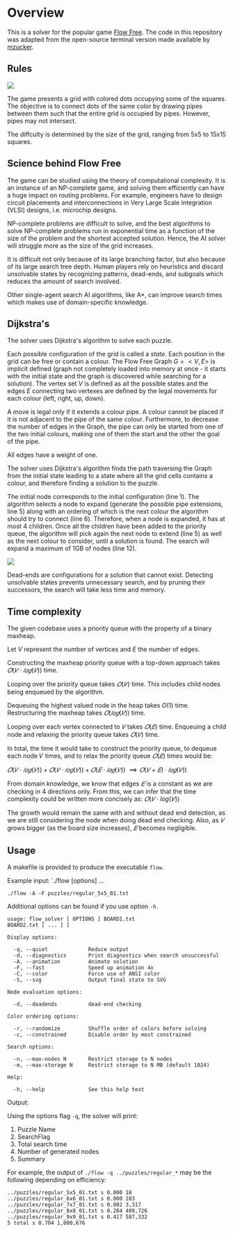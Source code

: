 # Overview

This is a solver for the popular game [Flow Free](https://en.wikipedia.org/wiki/Flow_Free). The code in this repository was adapted from the open-source terminal version made available by [mzucker](https://github.com/mzucker/flow_solver).

## Rules

![](https://static.au.edusercontent.com/files/cEsSDRKv1xYVNoLCBZ8cjzze)

The game presents a grid with colored dots occupying some of the squares. The objective is to connect dots of the same color by drawing pipes between them such that the entire grid is occupied by pipes. However, pipes may not intersect.

The diffculty is determined by the size of the grid, ranging from 5x5 to 15x15 squares.

## Science behind Flow Free

The game can be studied using the theory of computational complexity. It is an instance of an NP-complete game, and solving them efficiently can have a huge impact on routing problems. For example, engineers have to design circuit placements and interconnections in Very Large Scale Integration (VLSI) designs, i.e. microchip designs.

NP-complete problems are difficult to solve, and the best algorithms to solve NP-complete problems run in exponential time as a function of the size of the problem and the shortest accepted solution. Hence, the AI solver will struggle more as the size of the grid increases.

It is difficult not only because of its large branching factor, but also because of its large search tree depth. Human players rely on heuristics and discard unsolvable states by recognizing patterns, dead-ends, and subgoals which reduces the amount of search involved.

Other single-agent search AI algorithms, like A*, can improve search times which makes use of domain-specific knowledge.

## Dijkstra's

The solver uses Dijkstra's algorithm to solve each puzzle.

Each possible configuration of the grid is called a *state*. Each position in the grid can be free or contain a colour. The Flow Free Graph $G = <V, E>$ is implicit defined (graph not completely loaded into memory at once - it starts with the initial state and the graph is discovered while searching for a solution). The vertex set $V$ is defined as all the possible states and the edges $E$ connecting two vertexes are defined by the legal movements for each colour (left, right, up, down).

A move is legal only if it extends a colour pipe. A colour cannot be placed if it is not adjacent to the pipe of the same colour. Furthermore, to decrease the number of edges in the Graph, the pipe can only be started from one of the two initial colours, making one of them the start and the other the goal of the pipe.

All edges have a weight of one.

The solver uses Dijkstra's algorithm finds the path traversing the Graph from the initial state leading to a state where all the grid cells contains a colour, and therefore finding a solution to the puzzle. 

The initial node corresponds to the initial configuration (line 1). The algorithm selects a node to expand (generate the possible pipe extensions, line 5) along with an ordering of which is the next colour the algorithm should try to connect (line 6). Therefore, when a node is expanded, it has at most 4 children. Once all the children have been added to the priority queue, the algorithm will pick again the next node to extend (line 5) as well as the next colour to consider, until a solution is found. The search will expand a maximum of 1GB of nodes (line 12).

![](https://static.au.edusercontent.com/files/J1XnySQVb9GjmccURLgyJdAd)

Dead-ends are configurations for a solution that cannot exist. Detecting unsolvable states prevents unnecessary search, and by pruning their successors, the search will take less time and memory.

## Time complexity

The given codebase uses a priority queue with the property of a binary maxheap. 

Let $V$ represent the number of vertices and $E$ the number of edges.

Constructing the maxheap priority queue with a top-down approach takes $𝑂(𝑉 \cdot 𝑙𝑜𝑔(𝑉))$ time.

Looping over the priority queue takes $𝑂(𝑉)$ time. This includes child nodes being enqueued by the algorithm.

Dequeuing the highest valued node in the heap takes $O(1)$ time. Restructuring the maxheap takes $𝑂(𝑙𝑜𝑔 (𝑉))$ time.

Looping over each vertex connected to $𝑉$ takes $𝑂(𝐸)$ time. Enqueuing a child node and relaxing the priority queue takes $𝑂(𝑉)$ time.

In total, the time it would take to construct the priority queue, to dequeue each node 𝑉 times, and to relax the priority queue $𝑂(𝐸)$ times would be: 

$𝑂(𝑉 \cdot 𝑙𝑜𝑔(𝑉)) + 𝑂(𝑉 \cdot 𝑙𝑜𝑔(𝑉)) + 𝑂(𝐸 \cdot 𝑙𝑜𝑔(𝑉))$ 
$⟹ 𝑂(𝑉 + 𝐸) ∙ 𝑙𝑜𝑔(𝑉))$

From domain knowledge, we know that edges $𝐸$ is a constant as we are checking in 4 directions only. From this, we can infer that the time complexity could be written more concisely as: $𝑂(𝑉 \cdot log(𝑉))$

The growth would remain the same with and without dead end detection, as we are still considering the node when doing dead end checking. Also, as $𝑉$ grows bigger (as the board size increases), $𝐸$ becomes negligible.

## Usage

A makefile is provided to produce the executable `flow`.

Example input: `./flow [options] <puzzleName1> ... <puzzleNameN>

`./flow -A -F puzzles/regular_5x5_01.txt`

Additional options can be found if you use option `-h`.

```
usage: flow_solver [ OPTIONS ] BOARD1.txt
BOARD2.txt [ ... ] ]

Display options:

  -q, --quiet             Reduce output
  -d, --diagnostics       Print diagnostics when search unsuccessful
  -A, --animation         Animate solution
  -F, --fast              Speed up animation 4x
  -C, --color             Force use of ANSI color
  -S, --svg               Output final state to SVG

Node evaluation options:

  -d, --deadends          dead-end checking

Color ordering options:

  -r, --randomize         Shuffle order of colors before solving
  -c, --constrained       Disable order by most constrained

Search options:

  -n, --max-nodes N       Restrict storage to N nodes
  -m, --max-storage N     Restrict storage to N MB (default 1024)

Help:

  -h, --help              See this help text
```

Output:

Using the options flag `-q`, the solver will print:

1. Puzzle Name
2. SearchFlag
3. Total search time
4. Number of generated nodes
5. Summary

For example, the output of `./flow -q ../puzzles/regular_*` may be the following depending on efficiency:

```
../puzzles/regular_5x5_01.txt s 0.000 18 
../puzzles/regular_6x6_01.txt s 0.000 283 
../puzzles/regular_7x7_01.txt s 0.002 3,317 
../puzzles/regular_8x8_01.txt s 0.284 409,726 
../puzzles/regular_9x9_01.txt s 0.417 587,332 
5 total s 0.704 1,000,676
```

